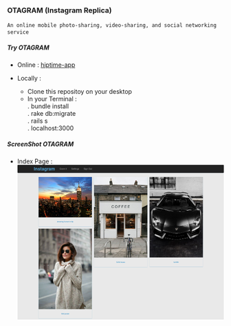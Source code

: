 ### OTAGRAM (Instagram Replica)

~~~
An online mobile photo-sharing, video-sharing, and social networking service
~~~


##### Try OTAGRAM

* Online  :  [hiptime-app](https://otagram.herokuapp.com)    

* Locally :
    - Clone this repositoy on your desktop
    - In your Terminal :   
                        . bundle install  
                        . rake db:migrate  
                        . rails s  
                        . localhost:3000  


##### ScreenShot OTAGRAM

* Index Page  :  
![index_page](https://github.com/oussou-dev/instagram-clone_rails/blob/master/public/screenshot/index.png)